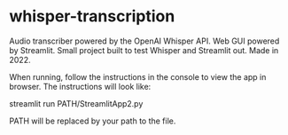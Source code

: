 # whisper-transcription
Audio transcriber powered by the OpenAI Whisper API. 
Web GUI powered by Streamlit. 
Small project built to test Whisper and Streamlit out. 
Made in 2022.

When running, follow the instructions in the console to view the app in browser.
The instructions will look like:

streamlit run PATH/StreamlitApp2.py

PATH will be replaced by your path to the file.
